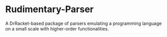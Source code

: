 # Rudimentary-Parser
A DrRacket-based package of parsers emulating a programming language on a small scale with higher-order functionalities.
